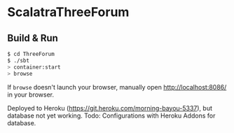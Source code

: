 # ScalatraThreeForum #

## Build & Run ##

```sh
$ cd ThreeForum
$ ./sbt
> container:start
> browse
```

If `browse` doesn't launch your browser, manually open [http://localhost:8086/](http://localhost:8086/) in your browser.


Deployed to Heroku (https://git.heroku.com/morning-bayou-5337), but database not yet working. Todo: Configurations with Heroku Addons for database.